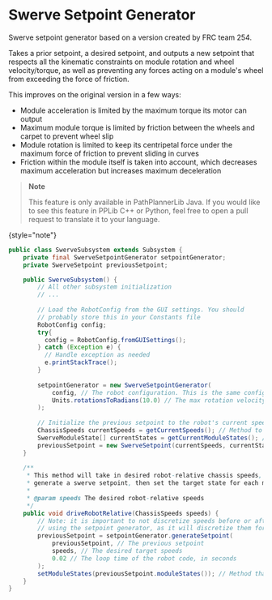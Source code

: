 # Swerve Setpoint Generator

Swerve setpoint generator based on a version created by FRC team 254.

Takes a prior setpoint, a desired setpoint, and outputs a new setpoint that respects all the kinematic constraints on
module rotation and wheel velocity/torque, as well as preventing any forces acting on a module's wheel from exceeding
the force of friction.

This improves on the original version in a few ways:

* Module acceleration is limited by the maximum torque its motor can output
* Maximum module torque is limited by friction between the wheels and carpet to prevent wheel slip
* Module rotation is limited to keep its centripetal force under the maximum force of friction to prevent sliding in
  curves
* Friction within the module itself is taken into account, which decreases maximum acceleration but increases maximum
  deceleration

> **Note**
>
> This feature is only available in PathPlannerLib Java. If you would like to see this feature in PPLib C++ or Python,
> feel free to open a pull request to translate it to your language.
>
{style="note"}

```Java
public class SwerveSubsystem extends Subsystem {
    private final SwerveSetpointGenerator setpointGenerator;
    private SwerveSetpoint previousSetpoint;

    public SwerveSubsystem() {
        // All other subsystem initialization
        // ...
        
        // Load the RobotConfig from the GUI settings. You should 
        // probably store this in your Constants file
        RobotConfig config;
        try{
          config = RobotConfig.fromGUISettings();
        } catch (Exception e) {
          // Handle exception as needed
          e.printStackTrace();
        }
        
        setpointGenerator = new SwerveSetpointGenerator(
            config, // The robot configuration. This is the same config used for generating trajectories and running path following commands.
            Units.rotationsToRadians(10.0) // The max rotation velocity of a swerve module in radians per second. This should probably be stored in your Constants file
        );
        
        // Initialize the previous setpoint to the robot's current speeds & module states
        ChassisSpeeds currentSpeeds = getCurrentSpeeds(); // Method to get current robot-relative chassis speeds
        SwerveModuleState[] currentStates = getCurrentModuleStates(); // Method to get the current swerve module states
        previousSetpoint = new SwerveSetpoint(currentSpeeds, currentStates, DriveFeedforwards.zeros(config.numModules));
    }
    
    /**
     * This method will take in desired robot-relative chassis speeds,
     * generate a swerve setpoint, then set the target state for each module
     *
     * @param speeds The desired robot-relative speeds
     */
    public void driveRobotRelative(ChassisSpeeds speeds) {
        // Note: it is important to not discretize speeds before or after
        // using the setpoint generator, as it will discretize them for you
        previousSetpoint = setpointGenerator.generateSetpoint(
            previousSetpoint, // The previous setpoint
            speeds, // The desired target speeds
            0.02 // The loop time of the robot code, in seconds
        );
        setModuleStates(previousSetpoint.moduleStates()); // Method that will drive the robot given target module states
    }
}
```
